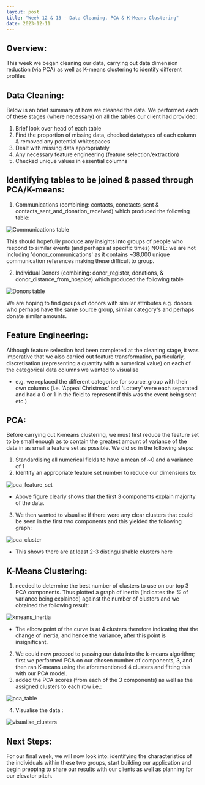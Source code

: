 ```yaml
---
layout: post
title: "Week 12 & 13 - Data Cleaning, PCA & K-Means Clustering"
date: 2023-12-11
---
```


## Overview:

This week we began cleaning our data, carrying out data dimension reduction (via PCA) as well as K-means clustering to identify different profiles

## Data Cleaning:

Below is an brief summary of how we cleaned the data. We performed each of these stages (where necessary) on all the tables our client had provided:

1. Brief look over head of each table
2. Find the proportion of missing data, checked datatypes of each column & removed any potential whitespaces
3. Dealt with missing data appropriately
4. Any necessary feature engineering (feature selection/extraction)
5. Checked unique values in essential columns

## Identifying tables to be joined & passed through PCA/K-means:

1. Communications (combining: contacts, conctacts_sent & contacts_sent_and_donation_received) which produced the following table:

![Communications table](/Development-Blog/assets/Blog9/table1.png)

This should hopefully produce any insights into groups of people who respond to similar events (and perhaps at specific times)
NOTE: we are not including 'donor_communications' as it contains ~38,000 unique communication references making these difficult to group.

2. Individual Donors (combining: donor_register, donations, & donor_distance_from_hospice) which produced the following table

![Donors table](/Development-Blog/assets/Blog9/table2.png)

We are hoping to find groups of donors with similar attributes e.g. donors who perhaps have the same source group, similar category's and perhaps donate similar amounts.

## Feature Engineering:

Although feature selection had been completed at the cleaning stage, it was imperative that we also carried out feature transformation, particularly, discretisation (representing a quantity with a numerical value) on each of the categorical data columns we wanted to visualise

- e.g. we replaced the different categorise for source_group with their own columns (i.e. 'Appeal Christmas' and 'Lottery' were each separated and had a 0 or 1 in the field to represent if this was the event being sent etc.)

## PCA:

Before carrying out K-means clustering, we must first reduce the feature set to be small enough as to contain the greatest amount of variance of the data in as small a feature set as possible. We did so in the following steps:

1. Standardising all numerical fields to have a mean of ~0 and a variance of 1
2. Identify an appropriate feature set number to reduce our dimensions to:

![pca_feature_set](/Development-Blog/assets/Blog9/pca_feature_set.png)

- Above figure clearly shows that the first 3 components explain majority of the data.

3. We then wanted to visualise if there were any clear clusters that could be seen in the first two components and this yielded the following graph:

![pca_cluster](/Development-Blog/assets/Blog9/pca_cluster.png)

- This shows there are at least 2-3 distinguishable clusters here

## K-Means Clustering:

1. needed to determine the best number of clusters to use on our top 3 PCA components. Thus plotted a graph of inertia (indicates the % of variance being explained) against the number of clusters and we obtained the following result:

![kmeans_inertia](/Development-Blog/assets/Blog9/kmeans_inertia.png)

- The elbow point of the curve is at 4 clusters therefore indicating that the change of inertia, and hence the variance, after this point is insignificant.

2. We could now proceed to passing our data into the k-means algorithm; first we performed PCA on our chosen number of components, 3, and then ran K-means using the aforementioned 4 clusters and fitting this with our PCA model.
3. added the PCA scores (from each of the 3 components) as well as the assigned clusters to each row i.e.:

![pca_table](/Development-Blog/assets/Blog9/pca_table.png)

4. Visualise the data :

![visualise_clusters](/Development-Blog/assets/Blog9/visualise_clusters.png)

## Next Steps:

For our final week, we will now look into: identifying the characteristics of the individuals within these two groups, start building our application and begin prepping to share our results with our clients as well as planning for our elevator pitch.
